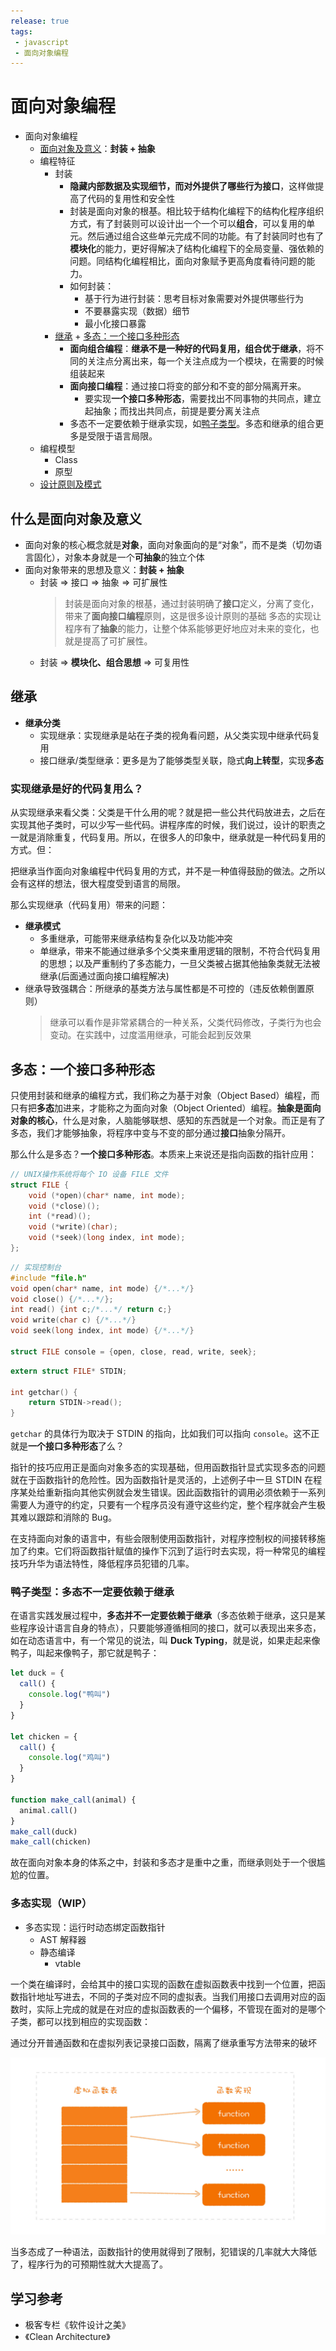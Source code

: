 ```yaml
---
release: true
tags:
 - javascript
 - 面向对象编程
---
```


# 面向对象编程  

- 面向对象编程
  - [面向对象及意义](#什么是面向对象及意义)：**封装 + 抽象**
  - 编程特征
    - 封装
      - **隐藏内部数据及实现细节，而对外提供了哪些行为接口**，这样做提高了代码的复用性和安全性
      - 封装是面向对象的根基。相比较于结构化编程下的结构化程序组织方式，有了封装则可以设计出一个一个可以**组合**，可以复用的单元。然后通过组合这些单元完成不同的功能。有了封装同时也有了**模块化**的能力，更好得解决了结构化编程下的全局变量、强依赖的问题。同结构化编程相比，面向对象赋予更高角度看待问题的能力。
      - 如何封装：
        - 基于行为进行封装：思考目标对象需要对外提供哪些行为
        - 不要暴露实现（数据）细节
        - 最小化接口暴露
    - [继承](#继承) + [多态：一个接口多种形态](#多态一个接口多种形态)
      - **面向组合编程**：**继承不是一种好的代码复用，组合优于继承**，将不同的关注点分离出来，每一个关注点成为一个模块，在需要的时候组装起来
      - **面向接口编程**：通过接口将变的部分和不变的部分隔离开来。
        - 要实现**一个接口多种形态**，需要找出不同事物的共同点，建立起抽象；而找出共同点，前提是要分离关注点
      - 多态不一定要依赖于继承实现，如[鸭子类型](#鸭子类型多态不一定要依赖于继承)。多态和继承的组合更多是受限于语言局限。
  - 编程模型
    - Class
    - 原型
  - [设计原则及模式](./设计原则及模式.md)

## 什么是面向对象及意义

- 面向对象的核心概念就是**对象**，面向对象面向的是“对象”，而不是类（切勿语言固化），对象本身就是一个**可抽象**的独立个体
- 面向对象带来的思想及意义：**封装 + 抽象**
  - 封装 => 接口 => 抽象 => 可扩展性
    > 封装是面向对象的根基，通过封装明确了**接口**定义，分离了变化，带来了**面向接口编程**原则，这是很多设计原则的基础
    > 多态的实现让程序有了**抽象**的能力，让整个体系能够更好地应对未来的变化，也就是提高了可扩展性。
  - 封装 => **模块化、组合思想** => 可复用性

## 继承

- **继承分类**
  - 实现继承：实现继承是站在子类的视角看问题，从父类实现中继承代码复用
  - 接口继承/类型继承：更多是为了能够类型关联，隐式**向上转型**，实现**多态**

### 实现继承是好的代码复用么？

从实现继承来看父类：父类是干什么用的呢？就是把一些公共代码放进去，之后在实现其他子类时，可以少写一些代码。讲程序库的时候，我们说过，设计的职责之一就是消除重复，代码复用。所以，在很多人的印象中，继承就是一种代码复用的方式。但：

把继承当作面向对象编程中代码复用的方式，并不是一种值得鼓励的做法。之所以会有这样的想法，很大程度受到语言的局限。

那么实现继承（代码复用）带来的问题：

- **继承模式**
  - 多重继承，可能带来继承结构复杂化以及功能冲突
  - 单继承，带来不能通过继承多个父类来重用逻辑的限制，不符合代码复用的思想；以及严重制约了多态能力，一旦父类被占据其他抽象类就无法被继承(后面通过面向接口编程解决)
- 继承导致强耦合：所继承的基类方法与属性都是不可控的（违反依赖倒置原则）  
  > 继承可以看作是非常紧耦合的一种关系，父类代码修改，子类行为也会变动。在实践中，过度滥用继承，可能会起到反效果

## 多态：一个接口多种形态

只使用封装和继承的编程方式，我们称之为基于对象（Object Based）编程，而只有把**多态**加进来，才能称之为面向对象（Object Oriented）编程。**抽象是面向对象的核心**，什么是对象，人脑能够联想、感知的东西就是一个对象。而正是有了多态，我们才能够抽象，将程序中变与不变的部分通过**接口**抽象分隔开。

那么什么是多态？**一个接口多种形态**。本质来上来说还是指向函数的指针应用：

```c
// UNIX操作系统将每个 IO 设备 FILE 文件
struct FILE {
    void (*open)(char* name, int mode);
    void (*close)();
    int (*read)();
    void (*write)(char);
    void (*seek)(long index, int mode);
};
```

```c
// 实现控制台
#include "file.h"
void open(char* name, int mode) {/*...*/}
void close() {/*...*/};
int read() {int c;/*...*/ return c;}
void write(char c) {/*...*/}
void seek(long index, int mode) {/*...*/}

struct FILE console = {open, close, read, write, seek};
```

```c
extern struct FILE* STDIN;

int getchar() {
    return STDIN->read();
}
```

`getchar` 的具体行为取决于 STDIN 的指向，比如我们可以指向 `console`。这不正就是**一个接口多种形态**了么？

指针的技巧应用正是面向对象多态的实现基础，但用函数指针显式实现多态的问题就在于函数指针的危险性。因为函数指针是灵活的，上述例子中一旦 STDIN 在程序某处给重新指向其他实例就会发生错误。因此函数指针的调用必须依赖于一系列需要人为遵守的约定，只要有一个程序员没有遵守这些约定，整个程序就会产生极其难以跟踪和消除的 Bug。

在支持面向对象的语言中，有些会限制使用函数指针，对程序控制权的间接转移施加了约束。它们将函数指针赋值的操作下沉到了运行时去实现，将一种常见的编程技巧升华为语法特性，降低程序员犯错的几率。

### 鸭子类型：多态不一定要依赖于继承

在语言实践发展过程中，**多态并不一定要依赖于继承**（多态依赖于继承，这只是某些程序设计语言自身的特点），只要能够遵循相同的接口，就可以表现出来多态，如在动态语言中，有一个常见的说法，叫 **Duck Typing**，就是说，如果走起来像鸭子，叫起来像鸭子，那它就是鸭子：

```js
let duck = {
  call() {
    console.log("鸭叫")
  }
}

let chicken = {
  call() {
    console.log("鸡叫")
  }
}

function make_call(animal) {
  animal.call()
}
make_call(duck)
make_call(chicken)
```

故在面向对象本身的体系之中，封装和多态才是重中之重，而继承则处于一个很尴尬的位置。

### 多态实现（WIP）

- 多态实现：运行时动态绑定函数指针
  - AST 解释器
  - 静态编译  
    - vtable


一个类在编译时，会给其中的接口实现的函数在虚拟函数表中找到一个位置，把函数指针地址写进去，不同的子类对应不同的虚拟表。当我们用接口去调用对应的函数时，实际上完成的就是在对应的虚拟函数表的一个偏移，不管现在面对的是哪个子类，都可以找到相应的实现函数：

通过分开普通函数和在虚拟列表记录接口函数，隔离了继承重写方法带来的破坏

![图 10](./images/1665490375487.png)  

当多态成了一种语法，函数指针的使用就得到了限制，犯错误的几率就大大降低了，程序行为的可预期性就大大提高了。

## 学习参考

- 极客专栏《软件设计之美》
- 《Clean Architecture》